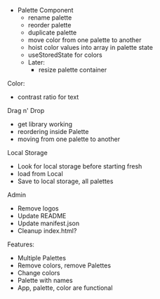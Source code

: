 * Palette Component
  * rename palette
  * reorder palette
  * duplicate palette
  * move color from one palette to another
  * hoist color values into array in palette state
  * useStoredState for colors
  * Later:
    * resize palette container

Color:
  * contrast ratio for text

Drag n' Drop
  * get library working
  * reordering inside Palette
  * moving from one palette to another

Local Storage
  * Look for local storage before starting fresh
  * load from Local
  * Save to local storage, all palettes

Admin
  * Remove logos
  * Update README
  * Update manifest.json
  * Cleanup index.html?

Features:
  * Multiple Palettes
  * Remove colors, remove Palettes
  * Change colors
  * Palette with names
  * App, palette, color are functional
